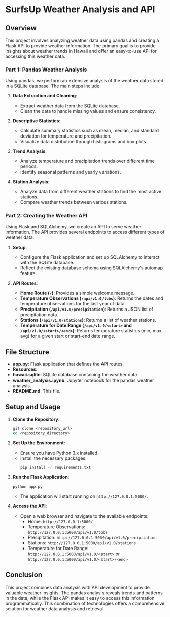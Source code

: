 # SurfsUp Weather Analysis and API

## Overview

This project involves analyzing weather data using pandas and creating a Flask API to provide weather information. The primary goal is to provide insights about weather trends in Hawaii and offer an easy-to-use API for accessing this weather data.

### Part 1: Pandas Weather Analysis

Using pandas, we perform an extensive analysis of the weather data stored in a SQLite database. The main steps include:

1. **Data Extraction and Cleaning**:
    - Extract weather data from the SQLite database.
    - Clean the data to handle missing values and ensure consistency.

2. **Descriptive Statistics**:
    - Calculate summary statistics such as mean, median, and standard deviation for temperature and precipitation.
    - Visualize data distribution through histograms and box plots.

3. **Trend Analysis**:
    - Analyze temperature and precipitation trends over different time periods.
    - Identify seasonal patterns and yearly variations.

4. **Station Analysis**:
    - Analyze data from different weather stations to find the most active stations.
    - Compare weather trends between various stations.

### Part 2: Creating the Weather API

Using Flask and SQLAlchemy, we create an API to serve weather information. The API provides several endpoints to access different types of weather data:

1. **Setup**:
    - Configure the Flask application and set up SQLAlchemy to interact with the SQLite database.
    - Reflect the existing database schema using SQLAlchemy's automap feature.

2. **API Routes**:
    - **Home Route (`/`)**: Provides a simple welcome message.
    - **Temperature Observations (`/api/v1.0/tobs`)**: Returns the dates and temperature observations for the last year of data.
    - **Precipitation (`/api/v1.0/precipitation`)**: Returns a JSON list of precipitation data.
    - **Stations (`/api/v1.0/stations`)**: Returns a list of weather stations.
    - **Temperature for Date Range (`/api/v1.0/<start>` and `/api/v1.0/<start>/<end>`)**: Returns temperature statistics (min, max, avg) for a given start or start-end date range.

## File Structure

- **app.py**: Flask application that defines the API routes.
- **Resources**:
- **hawaii.sqlite**: SQLite database containing the weather data.
- **weather_analysis.ipynb**: Jupyter notebook for the pandas weather analysis.
- **README.md**: This file.

## Setup and Usage

1. **Clone the Repository**:
    ```bash
    git clone <repository_url>
    cd <repository_directory>
    ```

2. **Set Up the Environment**:
    - Ensure you have Python 3.x installed.
    - Install the necessary packages:
      ```bash
      pip install -r requirements.txt
      ```

3. **Run the Flask Application**:
    ```bash
    python app.py
    ```
    - The application will start running on `http://127.0.0.1:5000/`.

4. **Access the API**:
    - Open a web browser and navigate to the available endpoints:
      - Home: `http://127.0.0.1:5000/`
      - Temperature Observations: `http://127.0.0.1:5000/api/v1.0/tobs`
      - Precipitation: `http://127.0.0.1:5000/api/v1.0/precipitation`
      - Stations: `http://127.0.0.1:5000/api/v1.0/stations`
      - Temperature for Date Range: `http://127.0.0.1:5000/api/v1.0/<start>` or `http://127.0.0.1:5000/api/v1.0/<start>/<end>`

## Conclusion

This project combines data analysis with API development to provide valuable weather insights. The pandas analysis reveals trends and patterns in the data, while the Flask API makes it easy to access this information programmatically. This combination of technologies offers a comprehensive solution for weather data analysis and retrieval.
